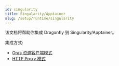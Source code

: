 ```yaml
---
id: singularity
title: Singularity/Apptainer
slug: /setup/runtime/singularity
---
```


该文档将帮助你集成 Dragonfly 到 Singularity/Apptainer。

集成方式:

- [Oras 资源客户端模式](./singularity/oras_resource_client.md)
- [HTTP Proxy 模式](./singularity/proxy.md)
